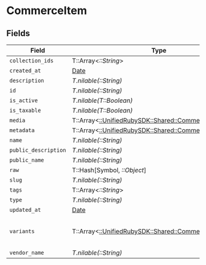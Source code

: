 # CommerceItem


## Fields

| Field                                                                                                 | Type                                                                                                  | Required                                                                                              | Description                                                                                           |
| ----------------------------------------------------------------------------------------------------- | ----------------------------------------------------------------------------------------------------- | ----------------------------------------------------------------------------------------------------- | ----------------------------------------------------------------------------------------------------- |
| `collection_ids`                                                                                      | T::Array<*::String*>                                                                                  | :heavy_minus_sign:                                                                                    | N/A                                                                                                   |
| `created_at`                                                                                          | [Date](https://ruby-doc.org/stdlib-2.6.1/libdoc/date/rdoc/Date.html)                                  | :heavy_minus_sign:                                                                                    | N/A                                                                                                   |
| `description`                                                                                         | *T.nilable(::String)*                                                                                 | :heavy_minus_sign:                                                                                    | N/A                                                                                                   |
| `id`                                                                                                  | *T.nilable(::String)*                                                                                 | :heavy_minus_sign:                                                                                    | N/A                                                                                                   |
| `is_active`                                                                                           | *T.nilable(T::Boolean)*                                                                               | :heavy_minus_sign:                                                                                    | N/A                                                                                                   |
| `is_taxable`                                                                                          | *T.nilable(T::Boolean)*                                                                               | :heavy_minus_sign:                                                                                    | N/A                                                                                                   |
| `media`                                                                                               | T::Array<[::UnifiedRubySDK::Shared::CommerceItemMedia](../../models/shared/commerceitemmedia.md)>     | :heavy_minus_sign:                                                                                    | N/A                                                                                                   |
| `metadata`                                                                                            | T::Array<[::UnifiedRubySDK::Shared::CommerceMetadata](../../models/shared/commercemetadata.md)>       | :heavy_minus_sign:                                                                                    | N/A                                                                                                   |
| `name`                                                                                                | *T.nilable(::String)*                                                                                 | :heavy_minus_sign:                                                                                    | N/A                                                                                                   |
| `public_description`                                                                                  | *T.nilable(::String)*                                                                                 | :heavy_minus_sign:                                                                                    | N/A                                                                                                   |
| `public_name`                                                                                         | *T.nilable(::String)*                                                                                 | :heavy_minus_sign:                                                                                    | N/A                                                                                                   |
| `raw`                                                                                                 | T::Hash[Symbol, *::Object*]                                                                           | :heavy_minus_sign:                                                                                    | N/A                                                                                                   |
| `slug`                                                                                                | *T.nilable(::String)*                                                                                 | :heavy_minus_sign:                                                                                    | N/A                                                                                                   |
| `tags`                                                                                                | T::Array<*::String*>                                                                                  | :heavy_minus_sign:                                                                                    | N/A                                                                                                   |
| `type`                                                                                                | *T.nilable(::String)*                                                                                 | :heavy_minus_sign:                                                                                    | N/A                                                                                                   |
| `updated_at`                                                                                          | [Date](https://ruby-doc.org/stdlib-2.6.1/libdoc/date/rdoc/Date.html)                                  | :heavy_minus_sign:                                                                                    | N/A                                                                                                   |
| `variants`                                                                                            | T::Array<[::UnifiedRubySDK::Shared::CommerceItemVariant](../../models/shared/commerceitemvariant.md)> | :heavy_minus_sign:                                                                                    | first variant is the default variant                                                                  |
| `vendor_name`                                                                                         | *T.nilable(::String)*                                                                                 | :heavy_minus_sign:                                                                                    | N/A                                                                                                   |